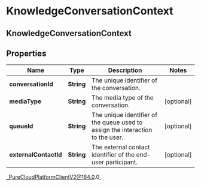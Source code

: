 # KnowledgeConversationContext

## KnowledgeConversationContext

## Properties

|Name | Type | Description | Notes|
|------------ | ------------- | ------------- | -------------|
| **conversationId** | **String** | The unique identifier of the conversation. | |
| **mediaType** | **String** | The media type of the conversation. | [optional] |
| **queueId** | **String** | The unique identifier of the queue used to assign the interaction to the user. | [optional] |
| **externalContactId** | **String** | The external contact identifier of the end-user participant. | [optional] |



_PureCloudPlatformClientV2@164.0.0_
